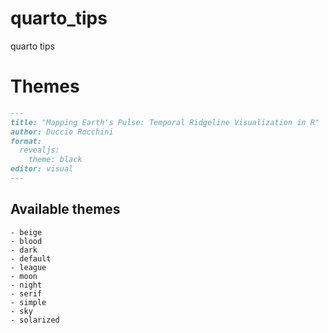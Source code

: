 # quarto_tips
quarto tips

# Themes

``` markdown
---
title: "Mapping Earth's Pulse: Temporal Ridgeline Visualization in R"
author: Duccio Rocchini
format: 
  revealjs:
    theme: black
editor: visual
---
```

## Available themes

``` 
- beige
- blood
- dark
- default
- league
- moon
- night
- serif
- simple
- sky
- solarized
```


